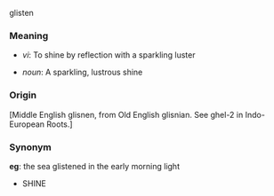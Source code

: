 glisten
### Meaning
+ _vi_: To shine by reflection with a sparkling luster

+ _noun_: A sparkling, lustrous shine

### Origin

[Middle English glisnen, from Old English glisnian. See ghel-2 in Indo-European Roots.]

### Synonym

__eg__: the sea glistened in the early morning light

+ SHINE


